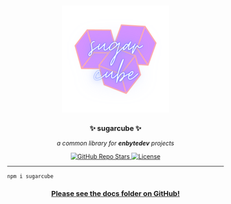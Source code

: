 <p align="center">
  <a><img src="https://raw.githubusercontent.com/enbytedev/sugarcube/main/ICON.png" width="250" height="250" /></a>

  <h3 align="center">✨ sugarcube ✨</h3>
 <p align="center"><i>a common library for <b>enbytedev</b> projects</i></p>
</p>
  <p align="center">
    <a href="https://github.com/enbytedev/sugarcube">
      <img alt="GitHub Repo Stars" src="https://img.shields.io/github/stars/enbytedev/sugarcube?style=for-the-badge">
    </a>
    <a href="https://github.com/enbytedev/sugarcube/blob/main/LICENSE">
      <img alt="License" src="https://img.shields.io/github/license/enbytedev/sugarcube?style=for-the-badge&color=AA4A44" />
    </a>
  <hr>
</p>

```
npm i sugarcube
```

<a href="https://github.com/enbytedev/sugarcube/tree/main/docs"><h3 align="center">Please see the docs folder on GitHub!</h3></a>